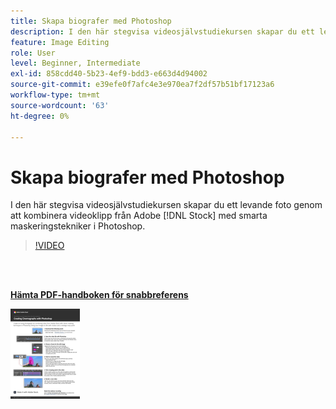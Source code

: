 ```yaml
---
title: Skapa biografer med Photoshop
description: I den här stegvisa videosjälvstudiekursen skapar du ett levande foto genom att kombinera videoklipp från Adobe [!DNL Stock] med smarta maskeringstekniker i Photoshop
feature: Image Editing
role: User
level: Beginner, Intermediate
exl-id: 858cdd40-5b23-4ef9-bdd3-e663d4d94002
source-git-commit: e39efe0f7afc4e3e970ea7f2df57b51bf17123a6
workflow-type: tm+mt
source-wordcount: '63'
ht-degree: 0%

---
```


# Skapa biografer med Photoshop

I den här stegvisa videosjälvstudiekursen skapar du ett levande foto genom att kombinera videoklipp från Adobe [!DNL Stock] med smarta maskeringstekniker i Photoshop.

>[!VIDEO](https://video.tv.adobe.com/v/331002?hidetitle=true)

<br> 

[**Hämta PDF-handboken för snabbreferens**](../quick-reference/CreatingCinemagraphswithPhotoshop.pdf)

[![Bild på första sidan i snabbguiden](assets/CreatingCinemagraphswithPhotoshopPage1.png)](../quick-reference/CreatingCinemagraphswithPhotoshop.pdf)
